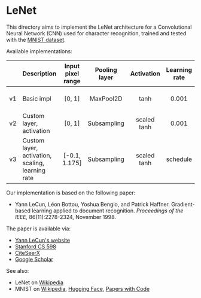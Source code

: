 # LeNet

This directory aims to implement the LeNet architecture for a Convolutional
Neural Network (CNN) used for character recognition, trained and tested with the
[MNIST dataset][mnist-tf].

Available implementations:

|     | Description    | Input<br/>pixel<br/>range | Pooling<br/>layer | Activation | Learning<br/>rate | Library | GitHub<br/>(readonly) | Colab | Binder |
|:---:| -------------- |:-------------------------:|:-----------------:|:----------:|:-----------------:|:-------:|:---------------------:|:-----:|:------:|
| v1 | Basic impl | [0, 1] | MaxPool2D | tanh | 0.001 | Keras | [![View on GitHub][github-badge]][github-keras-v1] | [![Open In Colab][colab-badge]][colab-keras-v1] | [![Open in Binder][binder-badge]][binder-keras-v1] |
| v2 | Custom layer,<br/>activation | [0, 1] | Subsampling | scaled<br/>tanh | 0.001 | Keras | [![View on GitHub][github-badge]][github-keras-v2] | [![Open In Colab][colab-badge]][colab-keras-v2] | [![Open in Binder][binder-badge]][binder-keras-v2] |
| v3 | Custom layer,<br/>activation,<br/>scaling,<br/>learning rate | [-0.1, 1.175] | Subsampling | scaled<br/>tanh | schedule | Keras | [![View on GitHub][github-badge]][github-keras-v3] | [![Open In Colab][colab-badge]][colab-keras-v3] | [![Open in Binder][binder-badge]][binder-keras-v3] |

Our implementation is based on the following paper:

* Yann LeCun, Léon Bottou, Yoshua Bengio, and Patrick Haffner. Gradient-based
  learning applied to document recognition. _Proceedings of the IEEE,_
  86(11):2278-2324, November 1998.

The paper is available via:

* [Yann LeCun's website](http://yann.lecun.com/exdb/publis/pdf/lecun-98.pdf)
* [Stanford CS 598](http://vision.stanford.edu/cs598_spring07/papers/Lecun98.pdf)
* [CiteSeerX](http://citeseerx.ist.psu.edu/viewdoc/summary?doi=10.1.1.138.1115)
* [Google Scholar][lenet-google-scholar]

See also:

* LeNet on [Wikipedia][lenet-wikipedia]
* MNIST on [Wikipedia][mnist-wikipedia], [Hugging Face][mnist-hf], [Papers with Code][mnist-pwc]

[github-badge]: https://img.shields.io/badge/View-on%20GitHub-blue?logo=GitHub
[colab-badge]: https://colab.research.google.com/assets/colab-badge.svg
[binder-badge]: https://static.mybinder.org/badge_logo.svg

[github-keras-v1]: LeNet_v1_basic_impl_in_Keras.ipynb
[colab-keras-v1]: https://colab.research.google.com/github/mbrukman/reimplementing-ml-papers/blob/main/lenet/LeNet_v1_basic_impl_in_Keras.ipynb
[binder-keras-v1]: https://mybinder.org/v2/gh/mbrukman/reimplementing-ml-papers/main?filepath=lenet/LeNet_v1_basic_impl_in_Keras.ipynb

[github-keras-v2]: LeNet_v2_custom_Subsampling_layer_and_activation_in_Keras.ipynb
[colab-keras-v2]: https://colab.research.google.com/github/mbrukman/reimplementing-ml-papers/blob/main/lenet/LeNet_v2_custom_Subsampling_layer_and_activation_in_Keras.ipynb
[binder-keras-v2]: https://mybinder.org/v2/gh/mbrukman/reimplementing-ml-papers/main?filepath=lenet/LeNet_v2_custom_Subsampling_layer_and_activation_in_Keras.ipynb

[github-keras-v3]: LeNet_v3_Subsamping_fixed_scaling_and_learning_rate_decay_in_Keras.ipynb
[colab-keras-v3]: https://colab.research.google.com/github/mbrukman/reimplementing-ml-papers/blob/main/lenet/LeNet_v3_Subsamping_fixed_scaling_and_learning_rate_decay_in_Keras.ipynb
[binder-keras-v3]: https://mybinder.org/v2/gh/mbrukman/reimplementing-ml-papers/main?filepath=lenet/LeNet_v3_Subsamping_fixed_scaling_and_learning_rate_decay_in_Keras.ipynb

[lenet-google-scholar]: https://scholar.google.com/citations?view_op=view_citation&hl=en&user=WLN3QrAAAAAJ&citation_for_view=WLN3QrAAAAAJ:u5HHmVD_uO8C
[lenet-wikipedia]: https://en.wikipedia.org/wiki/LeNet

[mnist-hf]: https://huggingface.co/datasets/mnist
[mnist-pwc]: https://paperswithcode.com/dataset/mnist
[mnist-tf]: https://www.tensorflow.org/datasets/catalog/mnist
[mnist-wikipedia]: https://en.wikipedia.org/wiki/MNIST_database
